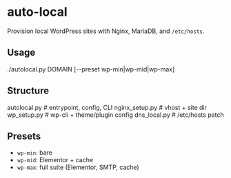 # auto-local

Provision local WordPress sites with Nginx, MariaDB, and `/etc/hosts`.

## Usage

./autolocal.py DOMAIN [--preset wp-min|wp-mid|wp-max]

## Structure

autolocal.py       # entrypoint, config, CLI
nginx_setup.py     # vhost + site dir
wp_setup.py        # wp-cli + theme/plugin config
dns_local.py       # /etc/hosts patch

## Presets

* `wp-min`: bare
* `wp-mid`: Elementor + cache
* `wp-max`: full suite (Elementor, SMTP, cache)

